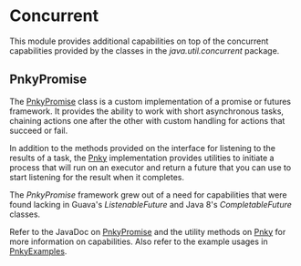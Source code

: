 # Concurrent

This module provides additional capabilities on top of the concurrent capabilities provided by the 
classes in the *java.util.concurrent* package.

## PnkyPromise

The [PnkyPromise](src/main/java/com/jive/myco/commons/concurrent/PnkyPromise.java) class is a 
custom implementation of a promise or futures framework. It provides the ability to work with short 
asynchronous tasks, chaining actions one after the other with custom handling for actions that 
succeed or fail.

In addition to the methods provided on the interface for listening to the results of a task, the 
[Pnky](src/main/java/com/jive/myco/commons/concurrent/Pnky.java) implementation provides utilities 
to initiate a process that will run on an executor and return a future that you can use to start 
listening for the result when it completes.

The *PnkyPromise* framework grew out of a need for capabilities that were found lacking in Guava's 
*ListenableFuture* and Java 8's *CompletableFuture* classes.

Refer to the JavaDoc on 
[PnkyPromise](src/main/java/com/jive/myco/commons/concurrent/PnkyPromise.java) and the utility 
methods on [Pnky](src/main/java/com/jive/myco/commons/concurrent/Pnky.java) for more information on 
capabilities. Also refer to the example usages in 
[PnkyExamples](src/test/java/com/jive/myco/commons/concurrent/PnkyExamples.java).